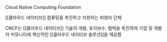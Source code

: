Cloud Native Computing Foundation

[[클라우드 네이티브]] 컴퓨팅을 촉진하고 지원하는 비영리 단체

CNCF는 [[클라우드 네이티브]] 기술의 개발, 유지보수, 협력을 촉진하여 기업 및 개발자 커뮤니티에 혁신적인 [[클라우드 네이티브 솔루션]]을 제공함